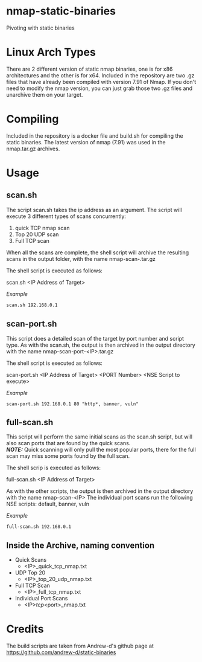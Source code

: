 # nmap-static-binaries

Pivoting with static binaries

# Linux Arch Types

There are 2 different version of static nmap binaries, one is for x86 architectures and the other is for x64.  Included in the repository are two .gz files that have already been compiled with version 7.91 of Nmap.  If you don't need to modify the nmap version, you can just grab those two .gz files and unarchive them on your target.

# Compiling

Included in the repository is a docker file and build.sh for compiling the static binaries.  The latest version of nmap (7.91) was used in the nmap.tar.gz archives.

# Usage

## scan.sh

The script scan.sh takes the ip address as an argument.  The script will execute 3 different types of scans concurrently:

1.  quick TCP nmap scan
2.  Top 20 UDP scan
3.  Full TCP scan

When all the scans are complete, the shell script will archive the resulting scans in the output folder, with the name nmap-scan-<IP>.tar.gz

The shell script is executed as follows:

scan.sh \<IP Address of Target\>

*Example*

```sh
scan.sh 192.168.0.1
```

## scan-port.sh

This script does a detailed scan of the target by port number and script type.  As with the scan.sh, the output is then archived in the output directory with the name nmap-scan-port-\<IP\>.tar.gz

The shell script is executed as follows:

scan-port.sh \<IP Address of Target\> \<PORT Number\> \<NSE Script to execute\>

*Example*

```
scan-port.sh 192.168.0.1 80 "http*, banner, vuln"
```

## full-scan.sh

This script will perform the same initial scans as the scan.sh script, but will also scan ports that are found by the quick scans.  
***NOTE:*** Quick scanning will only pull the most popular ports, there for the full scan may miss some ports found by the full scan.

The shell scrip is executed as follows:

full-scan.sh \<IP Address of Target\>

As with the other scripts, the output is then archived in the output directory with the name nmap-scan-\<IP\>
The individual port scans run the following NSE scripts: default, banner, vuln

*Example*

```
full-scan.sh 192.168.0.1
```

## Inside the Archive, naming convention

- Quick Scans
  - \<IP\>_quick_tcp_nmap.txt
- UDP Top 20
  - \<IP\>_top_20_udp_nmap.txt
- Full TCP Scan
  - \<IP\>_full_tcp_nmap.txt
- Individual Port Scans
  - \<IP\>_tcp_\<port\>_nmap.txt

# Credits

The build scripts are taken from Andrew-d's github page at https://github.com/andrew-d/static-binaries
